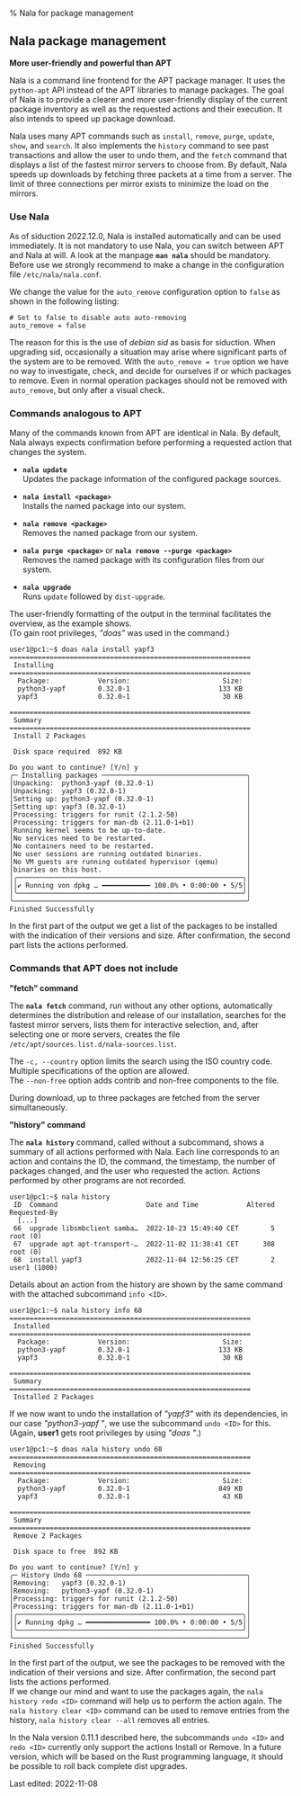 % Nala for package management

## Nala package management

**More user-friendly and powerful than APT**

Nala is a command line frontend for the APT package manager. It uses the `python-apt` API instead of the APT libraries to manage packages. The goal of Nala is to provide a clearer and more user-friendly display of the current package inventory as well as the requested actions and their execution. It also intends to speed up package download.


Nala uses many APT commands such as `install`, `remove`, `purge`, `update`, `show`, and `search`. It also implements the `history` command to see past transactions and allow the user to undo them, and the `fetch` command that displays a list of the fastest mirror servers to choose from. By default, Nala speeds up downloads by fetching three packets at a time from a server. The limit of three connections per mirror exists to minimize the load on the mirrors.

### Use Nala

As of siduction 2022.12.0, Nala is installed automatically and can be used immediately. It is not mandatory to use Nala, you can switch between APT and Nala at will. A look at the manpage **`man nala`** should be mandatory. Before use we strongly recommend to make a change in the configuration file `/etc/nala/nala.conf`.  

We change the value for the `auto_remove` configuration option to `false` as shown in the following listing:

~~~
# Set to false to disable auto auto-removing
auto_remove = false
~~~

The reason for this is the use of *debian sid* as basis for siduction. When upgrading sid, occasionally a situation may arise where significant parts of the system are to be removed. With the `auto_remove = true` option we have no way to investigate, check, and decide for ourselves if or which packages to remove. Even in normal operation packages should not be removed with `auto_remove`, but only after a visual check.

### Commands analogous to APT

Many of the commands known from APT are identical in Nala. By default, Nala always expects confirmation before performing a requested action that changes the system.

+ **`nala update`**  
  Updates the package information of the configured package sources.
  
+ **`nala install <package>`**  
  Installs the named package into our system.
  
+ **`nala remove <package>`**  
  Removes the named package from our system.
  
+ **`nala purge <package>`** or **`nala remove --purge <package>`**  
  Removes the named package with its configuration files from our system.
  
+ **`nala upgrade`**  
  Runs `update` followed by `dist-upgrade`.

The user-friendly formatting of the output in the terminal facilitates the overview, as the example shows.  
(To gain root privileges, *"doas"* was used in the command.)

~~~
user1@pc1:~$ doas nala install yapf3
============================================================
 Installing
============================================================
  Package:            Version:                       Size:
  python3-yapf        0.32.0-1                      133 KB
  yapf3               0.32.0-1                       30 KB

============================================================
 Summary
============================================================
 Install 2 Packages

 Disk space required  892 KB

Do you want to continue? [Y/n] y
╭─ Installing packages ────────────────────────────────────╮
│Unpacking:  python3-yapf (0.32.0-1)                       │
│Unpacking:  yapf3 (0.32.0-1)                              │
│Setting up: python3-yapf (0.32.0-1)                       │
│Setting up: yapf3 (0.32.0-1)                              │
│Processing: triggers for runit (2.1.2-50)                 │
│Processing: triggers for man-db (2.11.0-1+b1)             │
│Running kernel seems to be up-to-date.                    │
│No services need to be restarted.                         │
│No containers need to be restarted.                       │
│No user sessions are running outdated binaries.           │
│No VM guests are running outdated hypervisor (qemu)       │
│binaries on this host.                                    │
│╭────────────────────────────────────────────────────────╮│
││✔ Running von dpkg … ━━━━━━━━━━━━ 100.0% • 0:00:00 • 5/5││
│╰────────────────────────────────────────────────────────╯│
╰──────────────────────────────────────────────────────────╯
Finished Successfully
~~~

In the first part of the output we get a list of the packages to be installed with the indication of their versions and size. After confirmation, the second part lists the actions performed.

### Commands that APT does not include

**"fetch" command**

The **`nala fetch`** command, run without any other options, automatically determines the distribution and release of our installation, searches for the fastest mirror servers, lists them for interactive selection, and, after selecting one or more servers, creates the file `/etc/apt/sources.list.d/nala-sources.list`.

The `-c, --country` option limits the search using the ISO country code. Multiple specifications of the option are allowed.  
The `--non-free` option adds contrib and non-free components to the file.

During download, up to three packages are fetched from the server simultaneously.

**"history" command**

The **`nala history`** command, called without a subcommand, shows a summary of all actions performed with Nala. Each line corresponds to an action and contains the ID, the command, the timestamp, the number of packages changed, and the user who requested the action. Actions performed by other programs are not recorded.

~~~
user1@pc1:~$ nala history
 ID  Command                      Date and Time            Altered  Requested-By
  [...]
 66  upgrade libsmbclient samba…  2022-10-23 15:49:40 CET        5  root (0)
 67  upgrade apt apt-transport-…  2022-11-02 11:38:41 CET      308  root (0)
 68  install yapf3                2022-11-04 12:56:25 CET        2  user1 (1000)
~~~

Details about an action from the history are shown by the same command with the attached subcommand `info <ID>`.

~~~
user1@pc1:~$ nala history info 68
============================================================
 Installed
============================================================
  Package:            Version:                       Size:
  python3-yapf        0.32.0-1                      133 KB
  yapf3               0.32.0-1                       30 KB

============================================================
 Summary
============================================================
 Installed 2 Packages
~~~

If we now want to undo the installation of *"yapf3"* with its dependencies, in our case *"python3-yapf "*, we use the subcommand `undo <ID>` for this.  
(Again, **user1** gets root privileges by using *"doas "*.)

~~~
user1@pc1:~$ doas nala history undo 68
============================================================
 Removing
============================================================
  Package:            Version:                       Size:
  python3-yapf        0.32.0-1                      849 KB
  yapf3               0.32.0-1                       43 KB

============================================================
 Summary
============================================================
 Remove 2 Packages

 Disk space to free  892 KB

Do you want to continue? [Y/n] y
╭─ History Undo 68 ────────────────────────────────────────╮
│Removing:   yapf3 (0.32.0-1)                              │
│Removing:   python3-yapf (0.32.0-1)                       │
│Processing: triggers for runit (2.1.2-50)                 │
│Processing: triggers for man-db (2.11.0-1+b1)             │
│╭────────────────────────────────────────────────────────╮│
││✔ Running dpkg … ━━━━━━━━━━━━━━━━ 100.0% • 0:00:00 • 5/5││
│╰────────────────────────────────────────────────────────╯│
╰──────────────────────────────────────────────────────────╯
Finished Successfully
~~~

In the first part of the output, we see the packages to be removed with the indication of their versions and size. After confirmation, the second part lists the actions performed.  
If we change our mind and want to use the packages again, the `nala history redo <ID>` command will help us to perform the action again. The `nala history clear <ID>` command can be used to remove entries from the history, `nala history clear --all` removes all entries.

In the Nala version 0.11.1 described here, the subcommands `undo <ID>` and `redo <ID>` currently only support the actions Install or Remove. In a future version, which will be based on the Rust programming language, it should be possible to roll back complete dist upgrades.

<div id="rev">Last edited: 2022-11-08</div>
